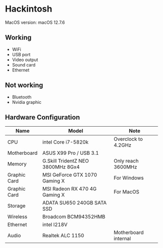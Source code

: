 # Hackintosh
MacOS version: macOS 12.7.6

## Working
- WiFi 
- USB port
- Video output
- Sound card
- Ethernet

## Not working
- Bluetooth
- Nvidia graphic

## Hardware Configuration

| Name | Model | Note |
| --- | --- | --- |
| CPU | intel Core i7-5820k | Overclock to 4.2GHz |
| Motherboard | ASUS X99 Pro / USB 3.1 |  |
| Memory | G.Skill TridentZ NEO 3800MHz 8Gx4 | Only reach 3600MHz |
| Graphic Card | MSI GeForce GTX 1070 Gaming X | For Windows |
| Graphic Card | MSI Radeon RX 470 4G Gaming X | For MacOS |
| Storage | ADATA SU650 240GB SATA SSD |  |
| Wireless | Broadcom BCM94352HMB |  |
| Ethernet | intel I218V |  | 
| Audio | Realtek ALC 1150 | Motherboard internal | 


